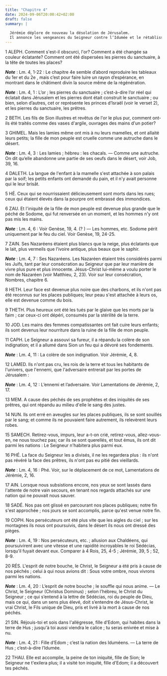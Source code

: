 ```yaml
---
title: "Chapitre 4"
date: 2024-09-06T20:00:42+02:00
draft: false
summary: |
  
  Jérémie déplore de nouveau la désolation de Jérusalem.
  Il annonce les vengeances du Seigneur contre l’Idumée et le rétablissement de Sion.
---
```



1 ALEPH.
Comment s'est-il obscurci, l'or? Comment a été changée sa couleur éclatante? Comment ont été dispersées les pierres du sanctuaire, à la tête de toutes les places?

***Note*** :  Lm. 4, 1-22 : Le chapitre 4e semble d’abord reproduire les tableaux du 1er et du 2e , mais c’est pour faire luire un rayon d’espérance, en montrant dans le châtiment divin la source même de la régénération.

***Note*** :  Lm. 4, 1 : L’or ; les pierres du sanctuaire ; c’est-à-dire l’or réel qui éclatait dans Jérusalem et les pierres dont était construit le sanctuaire ; ou bien, selon d’autres, cet or représente les princes d’Israël (voir le verset 2), et les pierres du sanctuaire, les prêtres.


2 BETH.
Les fils de Sion illustres et revêtus de l'or le plus pur, comment ont-ils été traités comme des vases d'argile, ouvrages des mains d'un potier?


3 GHIMEL.
Mais les lamies même ont mis à nu leurs mamelles, et ont allaité leurs petits; la fille de mon peuple est cruelle comme une autruche dans le désert.

***Note*** :  Lm. 4, 3 : Les lamies ; hébreu : les chacals. ― Comme une autruche. On dit qu’elle abandonne une partie de ses oeufs dans le désert, voir Job, 39, 16.


4 DALETH.
La langue de l'enfant à la mamelle s'est attachée à son palais par la soif; les petits enfants ont demandé du pain, et il n'y avait personne qui le leur brisât.


5 HÉ.
Ceux qui se nourrissaient délicieusement sont morts dans les rues; ceux qui étaient élevés dans la pourpre ont embrassé des immondices.


6 ZAU.
Et l'iniquité de la fille de mon peuple est devenue plus grande que le péché de Sodome, qui fut renversée en un moment, et les hommes n'y ont pas mis les mains.

***Note*** :  Lm. 4, 6 : Voir Genèse, 19, 4. (? ) ― Les hommes, etc. Sodome périt uniquement par le feu du ciel. Voir Genèse, 19, 24-25.


7 ZAIN.
Ses Nazaréens étaient plus blancs que la neige, plus éclatants que le lait, plus vermeils que l'ivoire antique, plus beaux que le saphir.

***Note*** :  Lm. 4, 7 : Ses Nazaréens. Les Nazaréen étaient très considérés parmi les Juifs, tant par leur consécration au Seigneur que par leur manière de vivre plus pure et plus innocente. Jésus-Christ lui-même a voulu porter le nom de Nazaréen (voir Matthieu, 2, 23). Voir sur leur consécration, Nombres, chapitre 6.


8 HETH.
Leur face est devenue plus noire que des charbons, et ils n'ont pas été reconnus sur les places publiques; leur peau s'est attachée à leurs os, elle est devenue comme du bois.


9 THETH.
Plus heureux ont été les tués par le glaive que les morts par la faim ; car ceux-ci ont dépéri, consumés par la stérilité de la terre.


10 JOD.
Les mains des femmes compatissantes ont fait cuire leurs enfants; ils sont devenus leur nourriture dans la ruine de la fille de mon peuple.


11 CAPH.
Le Seigneur a assouvi sa fureur, il a répandu la colère de son indignation; et il a allumé dans Sion un feu qui a dévoré ses fondements.

***Note*** :  Lm. 4, 11 : La colère de son indignation. Voir Jérémie, 4, 8.


12 LAMED.
Ils n'ont pas cru, les rois de la terre et tous les habitants de l'univers, que l'ennemi, que l'adversaire entrerait par les portes de Jérusalem :

***Note*** :  Lm. 4, 12 : L’ennemi et l’adversaire. Voir Lamentations de Jérémie, 2, 17.


13 MEM.
A cause des péchés de ses prophètes et des iniquités de ses prêtres, qui ont répandu au milieu d'elle le sang des justes.


14 NUN.
Ils ont erré en aveugles sur les places publiques, ils se sont souillés par le sang; et comme ils ne pouvaient faire autrement, ils relevèrent leurs robes.


15 SAMECH.
Retirez-vous, impurs, leur a-t-on crié, retirez-vous, allez-vous-en, ne nous touchez pas; car ils se sont querellés, et tout émus, ils ont dit parmi les nations : Le Seigneur n'habitera plus parmi eux.


16 PHÉ.
La face du Seigneur les a divisés, il ne les regardera plus : ils n'ont pas révéré la face des prêtres, ils n'ont pas eu pitié des vieillards.

***Note*** :  Lm. 4, 16 : Phé. Voir, sur le déplacement de ce mot, Lamentations de Jérémie, 2, 16.


17 AIN.
Lorsque nous subsistions encore, nos yeux se sont lassés dans l'attente de notre vain secours, en tenant nos regards attachés sur une nation qui ne pouvait nous sauver.


18 SADÉ.
Nos pas ont glissé en parcourant nos places publiques; notre fin s'est approchée ; nos jours se sont accomplis, parce qu'est venue notre fin.


19 COPH.
Nos persécuteurs ont été plus vite que les aigles du ciel ; sur les montagnes ils nous ont poursuivis, dans le désert ils nous ont dressé des pièges.

***Note*** :  Lm. 4, 19 : Nos persécuteurs, etc. ; allusion aux Chaldéens, qui poursuivirent avec une vitesse et une rapidité incroyables le roi Sédécias, lorsqu’il fuyait devant eux. Comparer à 4 Rois, 25, 4-5 ; Jérémie, 39, 5 ; 52, 8-9.


20 RÉS.
L'esprit de notre bouche, le Christ, le Seigneur a été pris à cause de nos péchés ; celui à qui nous avions dit : Sous votre ombre, nous vivrons parmi les nations.

***Note*** :  Lm. 4, 20 : L’esprit de notre bouche ; le souffle qui nous anime. ― Le Christ, le Seigneur (Christus Dominus) ; selon l’hébreu, le Christ du Seigneur ; ce qui s’entend à la lettre de Sédécias, roi du peuple de Dieu, mais ce qui, dans un sens plus élevé, doit s’entendre de Jésus-Christ, le vrai Christ, le Fils unique de Dieu, pris et livré à la mort à cause de nos péchés.


21 SIN.
Réjouis-toi et sois dans l'allégresse, fille d'Edom, qui habites dans la terre de Hus ; jusqu'à toi aussi viendra le calice ; tu seras enivrée et mise à nu.

***Note*** :  Lm. 4, 21 : Fille d’Edom ; c’est la nation des Iduméens. ― La terre de Hus ; c’est-à-dire l’Idumée.


22 THAU.
Elle est accomplie, la peine de ton iniquité, fille de Sion; le Seigneur ne t'exilera plus; il a visité ton iniquité, fille d'Edom; il a découvert tes péchés.

